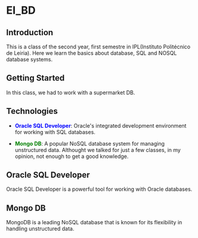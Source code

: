 # EI_BD

## Introduction

This is a class of the second year, first semestre in IPL(Instituto Politécnico de Leiria). Here we learn the basics about database, SQL and NOSQL database systems.

## Getting Started

In this class, we had to work with a supermarket DB. 


## Technologies

- <span style="color: blue;">**Oracle SQL Developer**</span>: Oracle's integrated development environment for working with SQL databases.

- <span style="color: green;">**Mongo DB**</span>: A popular NoSQL database system for managing unstructured data. Althought we talked for just a few classes, in my opinion, not enough to get a good knowledge.

## Oracle SQL Developer

Oracle SQL Developer is a powerful tool for working with Oracle databases.

## Mongo DB

MongoDB is a leading NoSQL database that is known for its flexibility in handling unstructured data.
